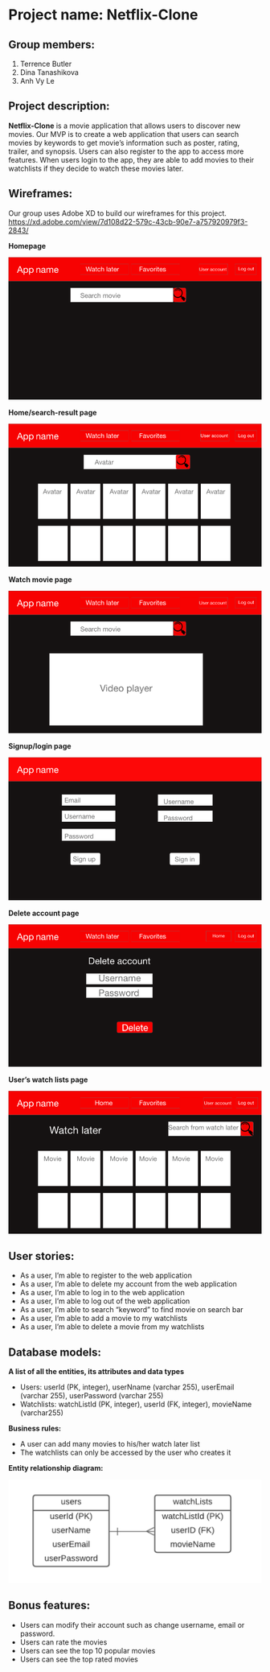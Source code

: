# Project name: Netflix-Clone

## Group members:
1. Terrence Butler
2. Dina Tanashikova
3. Anh Vy Le

## Project description:
**Netflix-Clone** is a movie application that allows users to discover new movies. Our MVP is to create a web application that users can search movies by keywords to get movie’s information such as poster, rating, trailer, and synopsis. Users can also register to the app to access more features. When users login to the app, they are able to add movies to their watchlists if they decide to watch these movies later.

## Wireframes:
Our group uses Adobe XD to build our wireframes for this project. 
https://xd.adobe.com/view/7d108d22-579c-43cb-90e7-a757920979f3-2843/

**Homepage**

<img src = "images/homepage.png">

**Home/search-result page**

<img src = "images/search-results.png">

**Watch movie page**

<img src = "images/watch-movie.png">

**Signup/login page**

<img src = "images/signin-signup.png">

**Delete account page**

<img src = "images/delete-account.png">

**User’s watch lists page**

<img src = "images/watchlist.png">

## User stories:
- As a user, I’m able to register to the web application
- As a user, I’m able to delete my account from the web application
- As a user, I’m able to log in to the web application
- As a user, I’m able to log out of the web application
- As a user, I’m able to search “keyword” to find movie on search bar
- As a user, I’m able to add  a movie to my watchlists
- As a user, I’m able to delete a movie from my watchlists

## Database models:

**A list of all the entities, its attributes and data types**
- Users: userId (PK, integer), userNname (varchar 255), userEmail (varchar 255), userPassword (varchar 255)
- Watchlists: watchListId (PK, integer), userId (FK, integer), movieName (varchar255)

**Business rules:**
- A user can add many movies to his/her watch later list
- The watchlists can only be accessed by the user who creates it

**Entity relationship diagram:**

<img src = "images/erd.png">

## Bonus features:
- Users can modify their account such as change username, email or password.
- Users can rate the movies
- Users can see the top 10 popular movies
- Users can see the top rated movies
